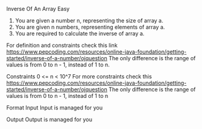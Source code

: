 Inverse Of An Array
Easy

1. You are given a number n, representing the size of array a.
2. You are given n numbers, representing elements of array a.
3. You are required to calculate the inverse of array a.

For definition and constraints check this link
https://www.pepcoding.com/resources/online-java-foundation/getting-started/inverse-of-a-number/ojquestion
The only difference is the range of values is from 0 to n - 1, instead of 1 to n.

Constraints
0 <= n < 10^7
For more constraints check this
https://www.pepcoding.com/resources/online-java-foundation/getting-started/inverse-of-a-number/ojquestion
The only difference is the range of values is from 0 to n - 1, instead
of 1 to n

Format
Input
Input is managed for you

Output
Output is managed for you


